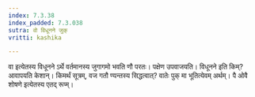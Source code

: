 ```yaml
---
index: 7.3.38
index_padded: 7.3.038
sutra: वो विधूनने जुक्
vritti: kashika

---
```

वा इत्येतस्य विधूनने ऽर्थे वर्तमानस्य जुगागमो भवति णौ परतः। पक्षेण उपवाजयति। विधूनने इति किम्? आवापयति केशान्। किमर्थं सूत्रम्, वज गतौ ण्यन्तस्य सिद्धत्वात्? वातेः पुक् मा भूतित्येवम् अर्थम्। पै ओवै शोषणे इत्येतस्य एतद् रूप्म्।